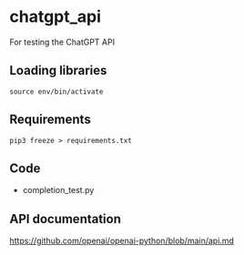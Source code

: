 # chatgpt_api
For testing the ChatGPT API

## Loading libraries
    source env/bin/activate

## Requirements
    pip3 freeze > requirements.txt

## Code
* completion_test.py 

## API documentation
https://github.com/openai/openai-python/blob/main/api.md
